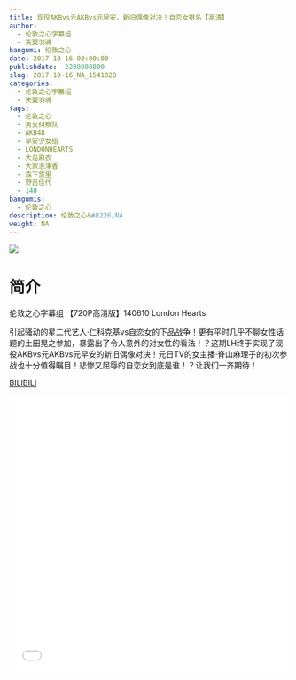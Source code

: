 ```yaml
---
title: 现役AKBvs元AKBvs元早安，新旧偶像对决！自恋女排名【高清】
author: 
  - 伦敦之心字幕组
  - 天翼羽魂
bangumi: 伦敦之心
date: 2017-10-16 00:00:00
publishdate: -2208988800
slug: 2017-10-16_NA_1541828
categories: 
  - 伦敦之心字幕组
  - 天翼羽魂
tags: 
  - 伦敦之心
  - 男女纠察队
  - AKB48
  - 早安少女组
  - LONDONHEARTS
  - 大岛麻衣
  - 大家志津香
  - 森下悠里
  - 野吕佳代
  - 140
bangumis: 
  - 伦敦之心
description: 伦敦之心&#8226;NA
weight: NA
---
```


![](https://i.imgur.com/IAyZQX0.jpg)

# 简介  
伦敦之心字幕组 【720P高清版】140610 London Hearts
引起骚动的星二代艺人·仁科克基vs自恋女的下品战争！更有平时几乎不聊女性话题的土田晃之参加，暴露出了令人意外的对女性的看法！？这期LH终于实现了现役AKBvs元AKBvs元早安的新旧偶像对决！元日TV的女主播·脊山麻理子的初次参战也十分值得瞩目！悲惨又屈辱的自恋女到底是谁！？让我们一齐期待！

  [BILIBILI](https://www.bilibili.com/video/av1541828/)


  <iframe src="//www.bilibili.com/html/html5player.html?cid=2343953&aid=1541828" width="100%" height="500" frameborder="0" allowfullscreen="allowfullscreen"></iframe>
